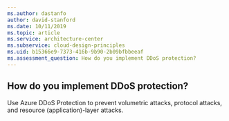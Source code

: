 ```yaml
---
ms.author: dastanfo
author: david-stanford
ms.date: 10/11/2019
ms.topic: article
ms.service: architecture-center
ms.subservice: cloud-design-principles
ms.uid: b15366e9-7373-416b-9b90-2b09bfbbeeaf
ms.assessment_question: How do you implement DDoS protection?
---
```

## How do you implement DDoS protection?

Use Azure DDoS Protection to prevent volumetric attacks, protocol attacks, and resource (application)-layer attacks.
